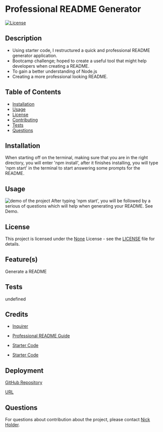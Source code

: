 # Professional README Generator
  
  [![License](https://img.shields.io/badge/License-None-brightgreen.svg)](https://opensource.org/licenses/None)
  
  ## Description
  - Using starter code, I restructured a quick and professional README generator application.
  - Bootcamp challenge; hoped to create a useful tool that might help developers when creating a README.
  - To gain a better understanding of Node.js
  - Creating a more professional looking README.
  
  
  ## Table of Contents
  - [Installation](#installation)
  - [Usage](#usage)
  - [License](#license)
  - [Contributing](#contributing)
  - [Tests](#tests)
  - [Questions](#questions)
  
  ## Installation
  When starting off on the terminal, making sure that you are in the right directory, you will enter 'npm install', after it finishes installing, you will type 'npm start' in the terminal to start answering some prompts for the README.
  
  ## Usage
  ![demo of the project]()
  After typing 'npm start', you will be followed by a serious of questions which will help when generating your README. See Demo.
  
  ## License
  
  This project is licensed under the [None](https://opensource.org/licenses/None) License - see the [LICENSE](LICENSE) file for details.
  
  ## Feature(s)
  Generate a README
   
  ## Tests
  undefined
  
  ## Credits
  - [Inquirer](https://www.npmjs.com/package/inquirer/v/8.2.4#examples)
  - [Professional README Guide](https://coding-boot-camp.github.io/full-stack/github/professional-readme-guide)

  - [Starter Code](https://github.com/coding-boot-camp/potential-enigma)
  - [Starter Code](https://github.com/Develepor-Dan/Professional-README-Generator)
  
  ## Deployment
  [GitHub Repository](https://github.com/nickholder6425/Professional-README-Generator---Challenge-9)

  [URL](https://nickholder6425.github.io/Professional-README-Generator---Challenge-9/)
  
  ## Questions
  For questions about contribution about the project, please contact [Nick Holder](mailto:ngholder@hotmail.com).